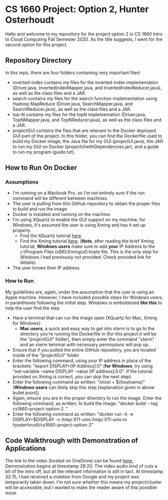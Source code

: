 # CS 1660 Project: Option 2, Hunter Osterhoudt
Hello and welcome to my repository for the project option 2 in CS 1660 Intro to Cloud Computing Fall Semester 2020. As the title suggests, I went for the second option for this project.

## Repository Directory
In this repo, there are four folders containing very important files! 

- inverted-index contains my files for the inverted-index implementation (Driver.java, InvertedIndexMapper.java, and InvertedIndexReducer.java), as well as the class files and a JAR.
- search contains my files for the search function implementation using Hadoop MapReduce (Driver.java, SearchMapper.java, and SearchReducer.java), as well as the class files and a JAR.
- top-N contains my files for the topN implementation (Driver.java, TopNMapper.java, and TopNReducer.java), as well as the class files and a JAR.
- projectGUI contains the files that are relevant to the Docker deployed GUI part of the project. In this folder, you can find the Dockerfile used to build my Docker image, the Java file for my GUI (projectUI.java), the JAR to run my GUI on Docker (projectUIwithDependencies.jar), and a guide to run my program (guide.txt).

## How to Run On Docker
### Assumptions
- I'm running on a Macbook Pro, so I'm not entirely sure if the run command will be different between machines.
- The user is pulling from this GitHub repository to obtain the proper files to build and run the image.
- Docker is installed and running on the machine.
- I'm using XQuartz to enable the GUI support on my machine; for Windows, it's assumed the user is using Xming and has it set up properly.
    - Find the XQuartz tutorial [here](https://www.turgaykivrak.com/posts/docker-run-gui-app/).
    - Find the Xming tutorial [here](https://docs.microsoft.com/en-us/archive/blogs/jamiedalton/windows-10-docker-gui). (**Note**, after reading the brief Xming tutorial, **Windows users** make sure to add **your** IP Address to the c:\Program Files (x86)\Xming\x0.hosts file. This is the only step for Windows I had previously not provided. Check provided link for details).
- The user knows their IP address.

### How to Run
My guidelines are, again, under the assumption that the user is using an Apple machine. However, I have included possible steps for Windows users, in parantheses following the initial step. Windows is emboldened **like this** to help the user find the step
- Have a terminal that can run the image open (XQuartz for Mac, Xming for Windows)
    - **Mac users**, a quick and easy way to get into xterm is to go to the directory you're running the Dockerfile in (for this project it will be the "projectGUI" folder), then simply enter the command "xterm" and an xterm terminal with necessary permissions will pop up.
- Ensure that if you pulled the entire GitHub repository, you are located inside of the "projectGUI" folder
- Enter the following command, using your IP address in place of the brackets: "export DISPLAY=[IP Address]:0" (**for Windows**, try using "set-variable -name DISPLAY -value [IP address]:0.0". If the tutorial provided on Xming is correct, you can skip the next step)
- Enter the following command as written: "xhost + ${hostname}" (**Windows users** can likely skip this step [explanation given in above bullet point])
- Again, ensure you are in the proper directory to run the image. Enter the following command, as written, to build the image: "docker build --tag cs1660-project-option-2 ."
- Enter the following command as written: "docker run -it -e DISPLAY=$DISPLAY -v /tmp/.X11-unix:/tmp/.X11-unix:ro hjosterhoudt/cs1660-project-option-2"

## Code Walkthrough with Demonstration of Applications
The link to the video (hosted on OneDrive) can be found [here.](https://pitt-my.sharepoint.com/:v:/g/personal/hjo6_pitt_edu/EVUjH0GqBBFLosVXmDev4ioB00D8psLpQ9LPkfKg9-to9g?e=xZfkEc) Demonstration begins at timestamp 28:20. The video audio kind of cuts a bit of the intro off, but all the relevant information is still in tact. At timestamp 32:15, I had received a violation from Google and my project was temporarily taken down. I'm not sure whether this means my project/cluster will be accessible, but I wanted to make the reader aware of this possible issue.
